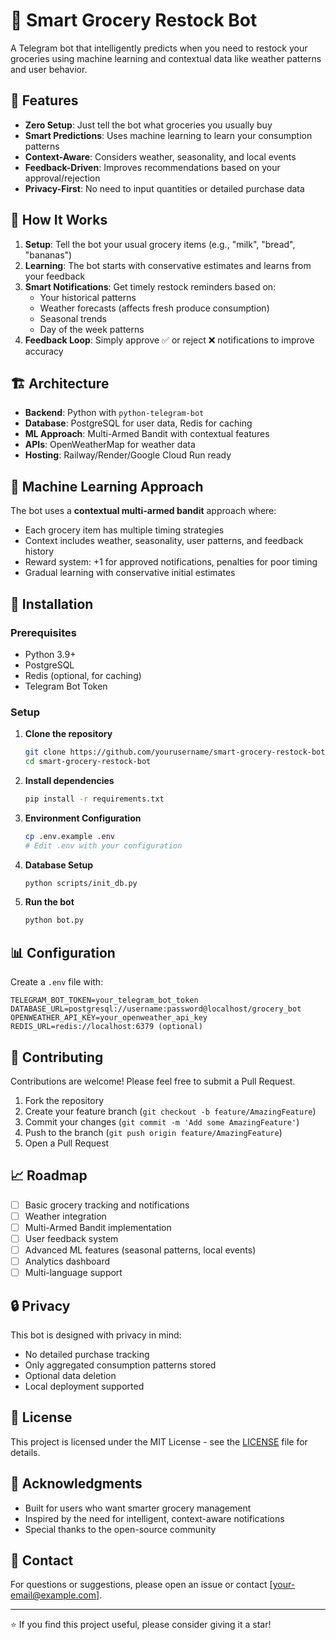 # 🛒 Smart Grocery Restock Bot

A Telegram bot that intelligently predicts when you need to restock your groceries using machine learning and contextual data like weather patterns and user behavior.

## 🌟 Features

- **Zero Setup**: Just tell the bot what groceries you usually buy
- **Smart Predictions**: Uses machine learning to learn your consumption patterns
- **Context-Aware**: Considers weather, seasonality, and local events
- **Feedback-Driven**: Improves recommendations based on your approval/rejection
- **Privacy-First**: No need to input quantities or detailed purchase data

## 🚀 How It Works

1. **Setup**: Tell the bot your usual grocery items (e.g., "milk", "bread", "bananas")
2. **Learning**: The bot starts with conservative estimates and learns from your feedback
3. **Smart Notifications**: Get timely restock reminders based on:
   - Your historical patterns
   - Weather forecasts (affects fresh produce consumption)
   - Seasonal trends
   - Day of the week patterns
4. **Feedback Loop**: Simply approve ✅ or reject ❌ notifications to improve accuracy

## 🏗️ Architecture

- **Backend**: Python with `python-telegram-bot`
- **Database**: PostgreSQL for user data, Redis for caching
- **ML Approach**: Multi-Armed Bandit with contextual features
- **APIs**: OpenWeatherMap for weather data
- **Hosting**: Railway/Render/Google Cloud Run ready

## 🧠 Machine Learning Approach

The bot uses a **contextual multi-armed bandit** approach where:
- Each grocery item has multiple timing strategies
- Context includes weather, seasonality, user patterns, and feedback history
- Reward system: +1 for approved notifications, penalties for poor timing
- Gradual learning with conservative initial estimates

## 🔧 Installation

### Prerequisites
- Python 3.9+
- PostgreSQL
- Redis (optional, for caching)
- Telegram Bot Token

### Setup

1. **Clone the repository**
   ```bash
   git clone https://github.com/yourusername/smart-grocery-restock-bot.git
   cd smart-grocery-restock-bot
   ```

2. **Install dependencies**
   ```bash
   pip install -r requirements.txt
   ```

3. **Environment Configuration**
   ```bash
   cp .env.example .env
   # Edit .env with your configuration
   ```

4. **Database Setup**
   ```bash
   python scripts/init_db.py
   ```

5. **Run the bot**
   ```bash
   python bot.py
   ```

## 📊 Configuration

Create a `.env` file with:

```env
TELEGRAM_BOT_TOKEN=your_telegram_bot_token
DATABASE_URL=postgresql://username:password@localhost/grocery_bot
OPENWEATHER_API_KEY=your_openweather_api_key
REDIS_URL=redis://localhost:6379 (optional)
```

## 🤝 Contributing

Contributions are welcome! Please feel free to submit a Pull Request.

1. Fork the repository
2. Create your feature branch (`git checkout -b feature/AmazingFeature`)
3. Commit your changes (`git commit -m 'Add some AmazingFeature'`)
4. Push to the branch (`git push origin feature/AmazingFeature`)
5. Open a Pull Request

## 📈 Roadmap

- [ ] Basic grocery tracking and notifications
- [ ] Weather integration
- [ ] Multi-Armed Bandit implementation
- [ ] User feedback system
- [ ] Advanced ML features (seasonal patterns, local events)
- [ ] Analytics dashboard
- [ ] Multi-language support

## 🔒 Privacy

This bot is designed with privacy in mind:
- No detailed purchase tracking
- Only aggregated consumption patterns stored
- Optional data deletion
- Local deployment supported

## 📄 License

This project is licensed under the MIT License - see the [LICENSE](LICENSE) file for details.

## 🙏 Acknowledgments

- Built for users who want smarter grocery management
- Inspired by the need for intelligent, context-aware notifications
- Special thanks to the open-source community

## 📧 Contact

For questions or suggestions, please open an issue or contact [your-email@example.com].

---

⭐ If you find this project useful, please consider giving it a star!
